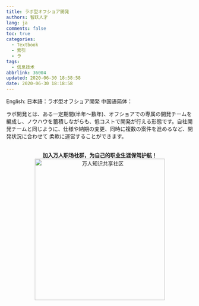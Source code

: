 ```yaml
---
title: ラボ型オフショア開発
authors: 智跃人才
lang: ja
comments: false
toc: true
categories:
  - Textbook
  - 索引
  - ラ
tags:
  - 信息技术
abbrlink: 36004
updated: 2020-06-30 18:58:58
date: 2020-06-30 18:18:58
---
```


English:
日本語：ラボ型オフショア開発
中国语简体：

   
ラボ開発とは、ある一定期間(半年～数年)、オフショアでの専属の開発チームを編成し、ノウハウを蓄積しながらも、低コストで開発が行える形態です。自社開発チームと同じように、仕様や納期の変更、同時に複数の案件を進めるなど、開発状況に合わせて 柔軟に運営することができます。


<br>

<center>
<b>加入万人职场社群，为自己的职业生涯保驾护航！</b>

<br>

 <img src="/assets/img/dingding/dingding-group-life.jpg" width = "350" height = "380" alt="万人知识共享社区" align=center />

</center>

